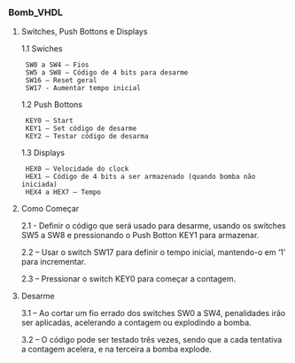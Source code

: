 ### Bomb_VHDL



1. Switches, Push Bottons e Displays
	

	1.1 Swiches
		
		SW0 a SW4 – Fios
		SW5 a SW8 – Código de 4 bits para desarme
		SW16 – Reset geral
		SW17 - Aumentar tempo inicial

	1.2 Push Bottons
		
		KEY0 – Start
		KEY1 – Set código de desarme
		KEY2 – Testar código de desarma

	1.3 Displays
		
		HEX0 – Velocidade do clock
		HEX1 – Código de 4 bits a ser armazenado (quando bomba não iniciada)
		HEX4 a HEX7 – Tempo




2. Como Começar
	

	2.1 - Definir o código que será usado para desarme, usando os switches SW5 a SW8 e pressionando o Push Botton KEY1 para armazenar.
	
	2.2 – Usar o switch SW17 para definir o tempo inicial, mantendo-o em ‘1’ para incrementar.
	
	2.3 – Pressionar o switch KEY0 para começar a contagem.
	
	

3. Desarme


	3.1 – Ao cortar um fio errado dos switches SW0 a SW4, 	penalidades irão ser aplicadas, acelerando a contagem ou explodindo a bomba.

	3.2 – O código pode ser testado três vezes, sendo que a cada tentativa a contagem acelera, e na terceira a bomba explode.
	
		
